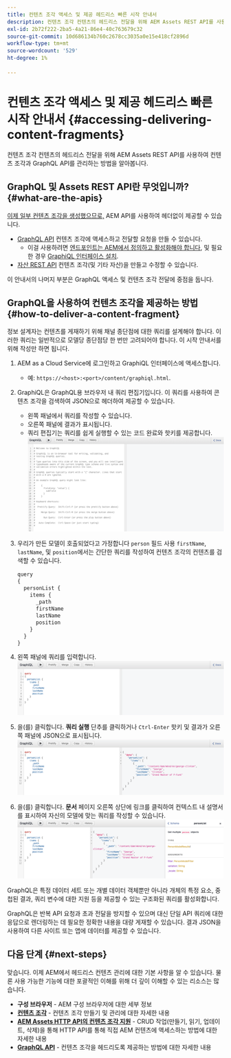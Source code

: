 ```yaml
---
title: 컨텐츠 조각 액세스 및 제공 헤드리스 빠른 시작 안내서
description: 컨텐츠 조각 컨텐츠의 헤드리스 전달을 위해 AEM Assets REST API를 사용하여 컨텐츠 조각과 GraphQL API를 관리하는 방법을 알아봅니다.
exl-id: 2b72f222-2ba5-4a21-86e4-40c763679c32
source-git-commit: 10d686134b760c2678cc3035a0e15e418cf2896d
workflow-type: tm+mt
source-wordcount: '529'
ht-degree: 1%

---
```


# 컨텐츠 조각 액세스 및 제공 헤드리스 빠른 시작 안내서 {#accessing-delivering-content-fragments}

컨텐츠 조각 컨텐츠의 헤드리스 전달을 위해 AEM Assets REST API를 사용하여 컨텐츠 조각과 GraphQL API를 관리하는 방법을 알아봅니다.

## GraphQL 및 Assets REST API란 무엇입니까? {#what-are-the-apis}

[이제 일부 컨텐츠 조각을 생성했으므로,](create-content-fragment.md) AEM API를 사용하여 헤더없이 제공할 수 있습니다.

* [GraphQL API](/help/assets/content-fragments/graphql-api-content-fragments.md) 컨텐츠 조각에 액세스하고 전달할 요청을 만들 수 있습니다.
   * 이걸 사용하려면 [엔드포인트는 AEM에서 정의하고 활성화해야 합니다](/help/assets/content-fragments/graphql-api-content-fragments.md#enabling-graphql-endpoint), 및 필요한 경우 [GraphiQL 인터페이스 설치](/help/assets/content-fragments/graphql-api-content-fragments.md#installing-graphiql-interface).
* [자산 REST API](/help/assets/content-fragments/assets-api-content-fragments.md) 컨텐츠 조각(및 기타 자산)을 만들고 수정할 수 있습니다.

이 안내서의 나머지 부분은 GraphQL 액세스 및 컨텐츠 조각 전달에 중점을 둡니다.

## GraphQL을 사용하여 컨텐츠 조각을 제공하는 방법 {#how-to-deliver-a-content-fragment}

정보 설계자는 컨텐츠를 게재하기 위해 채널 종단점에 대한 쿼리를 설계해야 합니다. 이러한 쿼리는 일반적으로 모델당 종단점당 한 번만 고려되어야 합니다. 이 시작 안내서를 위해 작성만 하면 됩니다.

1. AEM as a Cloud Service에 로그인하고 GraphiQL 인터페이스에 액세스합니다.
   * 예: `https://<host>:<port>/content/graphiql.html`.

1. GraphiQL은 GraphQL용 브라우저 내 쿼리 편집기입니다. 이 쿼리를 사용하여 콘텐츠 조각을 검색하여 JSON으로 헤더하여 제공할 수 있습니다.
   * 왼쪽 패널에서 쿼리를 작성할 수 있습니다.
   * 오른쪽 패널에 결과가 표시됩니다.
   * 쿼리 편집기는 쿼리를 쉽게 실행할 수 있는 코드 완료와 핫키를 제공합니다.
      ![GraphiQL 편집기](../assets/graphiql.png)

1. 우리가 만든 모델이 호출되었다고 가정합니다 `person` 필드 사용 `firstName`, `lastName`, 및 `position`에서는 간단한 쿼리를 작성하여 컨텐츠 조각의 컨텐츠를 검색할 수 있습니다.

   ```text
   query 
   {
     personList {
       items {
         _path
         firstName
         lastName
         position
       }
     }
   }
   ```

1. 왼쪽 패널에 쿼리를 입력합니다.
   ![GraphiQL 쿼리](../assets/graphiql-query.png)

1. 을(를) 클릭합니다. **쿼리 실행** 단추를 클릭하거나 `Ctrl-Enter` 핫키 및 결과가 오른쪽 패널에 JSON으로 표시됩니다.
   ![GraphiQL 결과](../assets/graphiql-results.png)

1. 을(를) 클릭합니다. **문서** 페이지 오른쪽 상단에 링크를 클릭하여 컨텍스트 내 설명서를 표시하여 자신의 모델에 맞는 쿼리를 작성할 수 있습니다.
   ![GraphiQL 설명서](../assets/graphiql-documentation.png)

GraphQL은 특정 데이터 세트 또는 개별 데이터 객체뿐만 아니라 개체의 특정 요소, 중첩된 결과, 쿼리 변수에 대한 지원 등을 제공할 수 있는 구조화된 쿼리를 활성화합니다.

GraphQL은 반복 API 요청과 초과 전달을 방지할 수 있으며 대신 단일 API 쿼리에 대한 응답으로 렌더링하는 데 필요한 정확한 내용을 대량 게재할 수 있습니다. 결과 JSON을 사용하여 다른 사이트 또는 앱에 데이터를 제공할 수 있습니다.

## 다음 단계 {#next-steps}

맞습니다. 이제 AEM에서 헤드리스 컨텐츠 관리에 대한 기본 사항을 알 수 있습니다. 물론 사용 가능한 기능에 대한 포괄적인 이해를 위해 더 깊이 이해할 수 있는 리소스는 많습니다.

* **구성 브라우저** - AEM 구성 브라우저에 대한 세부 정보
* **[컨텐츠 조각](/help/assets/content-fragments/content-fragments.md)** - 컨텐츠 조각 만들기 및 관리에 대한 자세한 내용
* **[AEM Assets HTTP API의 컨텐츠 조각 지원](/help/assets/content-fragments/assets-api-content-fragments.md)** - CRUD 작업(만들기, 읽기, 업데이트, 삭제)을 통해 HTTP API를 통해 직접 AEM 컨텐츠에 액세스하는 방법에 대한 자세한 내용
* **[GraphQL API](/help/assets/content-fragments/graphql-api-content-fragments.md)** - 컨텐츠 조각을 헤드리도록 제공하는 방법에 대한 자세한 내용
